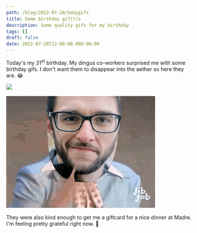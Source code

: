 ```yaml
---
path: /blog/2022-07-28/bdaygifs
title: Some birthday gif(t)s
description: Some quality gifs for my birthday
tags: []
draft: false
date: 2022-07-28T12:00:00.000-06:00
---
```

Today's my 31<sup>st</sup> birthday. My dingus co-workers surprised me with some birthday gifs. I don't want them to disappear into the aether so here they are. 😂

![](birthday-transformer.gif)

![](birthday-glitter.gif)

They were also kind enough to get me a giftcard for a nice dinner at Madre. I'm feeling pretty grateful right now. 🥰